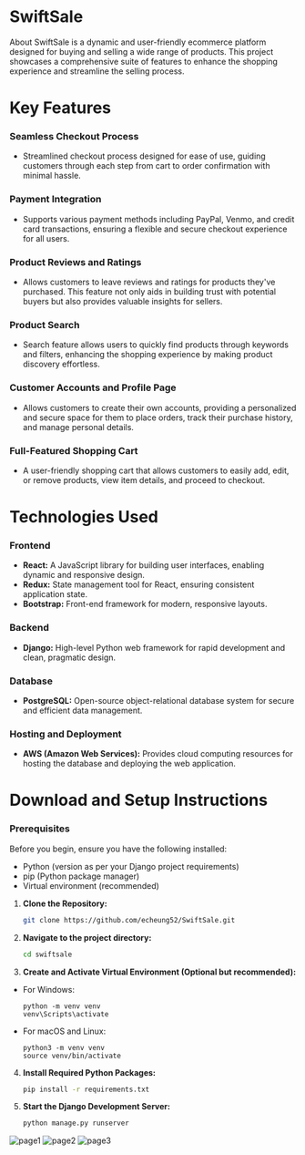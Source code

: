 # SwiftSale
About
SwiftSale is a dynamic and user-friendly ecommerce platform designed for buying and selling a wide range of products. This project showcases a comprehensive suite of features to enhance the shopping experience and streamline the selling process.

# Key Features 
### Seamless Checkout Process
- Streamlined checkout process designed for ease of use, guiding customers through each step from cart to order confirmation with minimal hassle.

### Payment Integration
- Supports various payment methods including PayPal, Venmo, and credit card transactions, ensuring a flexible and secure checkout experience for all users.

### Product Reviews and Ratings
- Allows customers to leave reviews and ratings for products they've purchased. This feature not only aids in building trust with potential buyers but also provides valuable insights for sellers.

### Product Search
- Search feature allows users to quickly find products through keywords and filters, enhancing the shopping experience by making product discovery effortless.

### Customer Accounts and Profile Page
- Allows customers to create their own accounts, providing a personalized and secure space for them to place orders, track their purchase history, and manage personal details.

### Full-Featured Shopping Cart
- A user-friendly shopping cart that allows customers to easily add, edit, or remove products, view item details, and proceed to checkout.



# Technologies Used

### Frontend
- **React:** A JavaScript library for building user interfaces, enabling dynamic and responsive design.
- **Redux:** State management tool for React, ensuring consistent application state.
- **Bootstrap:** Front-end framework for modern, responsive layouts.

### Backend
- **Django:** High-level Python web framework for rapid development and clean, pragmatic design.

### Database
- **PostgreSQL:** Open-source object-relational database system for secure and efficient data management.

### Hosting and Deployment
- **AWS (Amazon Web Services):** Provides cloud computing resources for hosting the database and deploying the web application.

# Download and Setup Instructions

### Prerequisites
Before you begin, ensure you have the following installed:
- Python (version as per your Django project requirements)
- pip (Python package manager)
- Virtual environment (recommended)


1. **Clone the Repository:**

   ```sh
   git clone https://github.com/echeung52/SwiftSale.git
   ```

2. **Navigate to the project directory:**

   ```sh
   cd swiftsale
   ```

3. **Create and Activate Virtual Environment (Optional but recommended):**
- For Windows:
  ```
  python -m venv venv
  venv\Scripts\activate
  ```
- For macOS and Linux:
  ```
  python3 -m venv venv
  source venv/bin/activate
  ```

4. **Install Required Python Packages:**
   ```sh
   pip install -r requirements.txt
   ```

5. **Start the Django Development Server:**
    ```sh
   python manage.py runserver
   ```
![page1](https://github.com/echeung52/SwiftSale-Ecommerce/assets/58400036/23b19c49-8f15-4446-b915-9dac6a304ffd)
![page2](https://github.com/echeung52/SwiftSale-Ecommerce/assets/58400036/bbac1aa7-bbbe-49a5-a6b1-14a2074c56e3)
![page3](https://github.com/echeung52/SwiftSale-Ecommerce/assets/58400036/100aff75-c955-4f97-be33-334de5cdabc3)

